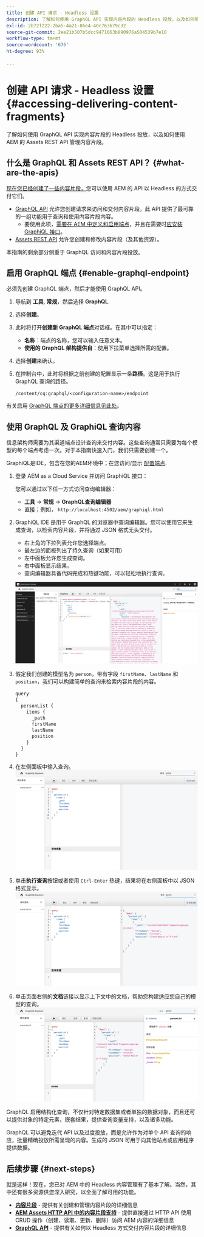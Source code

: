 ```yaml
---
title: 创建 API 请求 - Headless 设置
description: 了解如何使用 GraphQL API 实现内容片段的 Headless 投放，以及如何使用 AEM 的 Assets REST API 管理内容片段。
exl-id: 2b72f222-2ba5-4a21-86e4-40c763679c32
source-git-commit: 2ee21b507b5dcc9471063b890976a504539b7e10
workflow-type: tm+mt
source-wordcount: '676'
ht-degree: 93%

---
```


# 创建 API 请求 - Headless 设置 {#accessing-delivering-content-fragments}

了解如何使用 GraphQL API 实现内容片段的 Headless 投放，以及如何使用 AEM 的 Assets REST API 管理内容片段。

## 什么是 GraphQL 和 Assets REST API？ {#what-are-the-apis}

[现在您已经创建了一些内容片段，](create-content-fragment.md)您可以使用 AEM 的 API 以 Headless 的方式交付它们。

* [GraphQL API](/help/headless/graphql-api/content-fragments.md) 允许您创建请求来访问和交付内容片段。此 API 提供了最可靠的一组功能用于查询和使用内容片段内容。
   * 要使用此项，[需要在 AEM 中定义和启用端点](/help/headless/graphql-api/graphql-endpoint.md)，并且在需要时[应安装 GraphiQL 接口](/help/headless/graphql-api/graphiql-ide.md)。
* [Assets REST API](/help/assets/content-fragments/assets-api-content-fragments.md) 允许您创建和修改内容片段（及其他资源）。

本指南的剩余部分侧重于 GraphQL 访问和内容片段投放。

## 启用 GraphQL 端点 {#enable-graphql-endpoint}

必须先创建 GraphQL 端点，然后才能使用 GraphQL API。

1. 导航到 **工具**, **常规**，然后选择 **GraphQL**.
1. 选择&#x200B;**创建**。
1. 此时将打开&#x200B;**创建新 GraphQL 端点**&#x200B;对话框。在其中可以指定：
   * **名称**：端点的名称，您可以输入任意文本。
   * **使用的 GraphQL 架构提供自**：使用下拉菜单选择所需的配置。
1. 选择&#x200B;**创建**&#x200B;来确认。
1. 在控制台中，此时将根据之前创建的配置显示一条&#x200B;**路径**。这是用于执行 GraphQL 查询的路径。

   ```
   /content/cq:graphql/<configuration-name>/endpoint
   ```

有关启用 [GraphQL 端点的更多详细信息见此处](/help/headless/graphql-api/graphql-endpoint.md)。

## 使用 GraphQL 及 GraphiQL 查询内容

信息架构师需要为其渠道端点设计查询来交付内容。这些查询通常只需要为每个模型的每个端点考虑一次。对于本指南快速入门，我们只需要创建一个。

GraphiQL是IDE，包含在您的AEM环境中；在您访问/显示 [配置端点](#enable-graphql-endpoint).

1. 登录 AEM as a Cloud Service 并访问 GraphiQL 接口：

   您可以通过以下任一方式访问查询编辑器：

   * **工具** -> **常规** -> **GraphQL查询编辑器**
   * 直接；例如， `http://localhost:4502/aem/graphiql.html`

1. GraphiQL IDE 是用于 GraphQL 的浏览器中查询编辑器。您可以使用它来生成查询，以检索内容片段，并将通过 JSON 格式无头交付。
   * 右上角的下拉列表允许您选择端点。
   * 最左边的面板列出了持久查询（如果可用）
   * 左中面板允许您生成查询。
   * 右中面板显示结果。
   * 查询编辑器具备代码完成和热键功能，可以轻松地执行查询。

   ![GraphiQL 编辑器](../assets/graphiql.png)

1. 假定我们创建的模型名为 `person`，带有字段 `firstName`、`lastName` 和 `position`，我们可以构建简单的查询来检索内容片段的内容。

   ```text
   query 
   {
     personList {
       items {
         _path
         firstName
         lastName
         position
       }
     }
   }
   ```

1. 在左侧面板中输入查询。
   ![GraphiQL 查询](../assets/graphiql-query.png)

1. 单击&#x200B;**执行查询**&#x200B;按钮或者使用 `Ctrl-Enter` 热键，结果将在右侧面板中以 JSON 格式显示。
   ![GraphiQL 结果](../assets/graphiql-results.png)

1. 单击页面右侧的&#x200B;**文档**链接以显示上下文中的文档，帮助您构建适应您自己的模型的查询。
   ![GraphiQL 文档](../assets/graphiql-documentation.png)

GraphQL 启用结构化查询，不仅针对特定数据集或者单独的数据对象，而且还可以提供对象的特定元素，嵌套结果，提供查询变量支持，以及诸多功能。

GraphQL 可以避免迭代 API 以及过度投放，而是允许作为对单个 API 查询的响应，批量精确投放所需呈现的内容。生成的 JSON 可用于向其他站点或应用程序提供数据。

## 后续步骤 {#next-steps}

就是这样！现在，您已对 AEM 中的 Headless 内容管理有了基本了解。当然，其中还有很多资源供您深入研究，以全面了解可用的功能。

* **[内容片段](/help/assets/content-fragments/content-fragments.md)** - 提供有关创建和管理内容片段的详细信息
* **[AEM Assets HTTP API 中的内容片段支持](/help/assets/content-fragments/assets-api-content-fragments.md)** - 提供直接通过 HTTP API 使用 CRUD 操作（创建、读取、更新、删除）访问 AEM 内容的详细信息
* **[GraphQL API](/help/headless/graphql-api/content-fragments.md)** - 提供有关如何以 Headless 方式交付内容片段的详细信息
